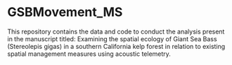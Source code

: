 # GSBMovement_MS

This repository contains the data and code to conduct the analysis present in the manuscript titled: Examining the spatial ecology of Giant Sea Bass (Stereolepis gigas) in a southern California kelp forest in relation to existing spatial management measures using acoustic telemetry.
